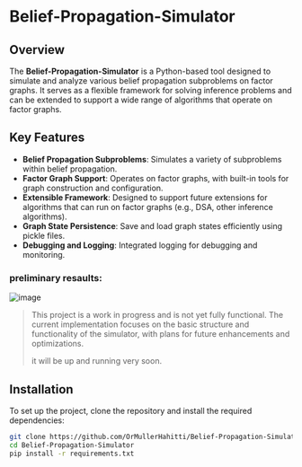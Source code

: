 # Belief-Propagation-Simulator

## Overview
The **Belief-Propagation-Simulator** is a Python-based tool designed to simulate and analyze various belief propagation subproblems on factor graphs. It serves as a flexible framework for solving inference problems and can be extended to support a wide range of algorithms that operate on factor graphs.

## Key Features
- **Belief Propagation Subproblems**: Simulates a variety of subproblems within belief propagation.
- **Factor Graph Support**: Operates on factor graphs, with built-in tools for graph construction and configuration.
- **Extensible Framework**: Designed to support future extensions for algorithms that can run on factor graphs (e.g., DSA, other inference algorithms).
- **Graph State Persistence**: Save and load graph states efficiently using pickle files.
- **Debugging and Logging**: Integrated logging for debugging and monitoring.
### preliminary resaults:
![image](https://github.com/user-attachments/assets/b2e92626-4dd7-4771-8f30-75b904db0d0b)

>This project is a work in progress and is not yet fully functional. The current implementation focuses on the basic structure and functionality of the simulator, with plans for future enhancements and optimizations.
>
> it will be up and running very soon.
## Installation
To set up the project, clone the repository and install the required dependencies:
```bash
git clone https://github.com/OrMullerHahitti/Belief-Propagation-Simulator.git
cd Belief-Propagation-Simulator
pip install -r requirements.txt
